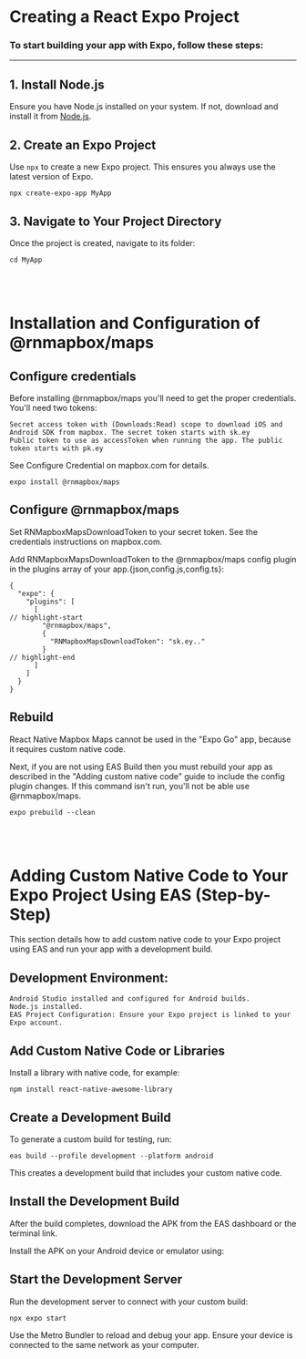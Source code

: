 # Creating a React Expo Project

### To start building your app with Expo, follow these steps:

---

## 1. Install Node.js

Ensure you have Node.js installed on your system. If not, download and install it from [Node.js](https://nodejs.org/).
## 2. Create an Expo Project

Use `npx` to create a new Expo project. This ensures you always use the latest version of Expo.

	npx create-expo-app MyApp
## 3. Navigate to Your Project Directory
Once the project is created, navigate to its folder:

	cd MyApp


&nbsp;  
&nbsp;  




# Installation and Configuration of @rnmapbox/maps

## Configure credentials
Before installing @rnmapbox/maps you'll need to get the proper credentials. You'll need two tokens:

	Secret access token with (Downloads:Read) scope to download iOS and Android SDK from mapbox. The secret token starts with sk.ey
	Public token to use as accessToken when running the app. The public token starts with pk.ey
See Configure Credential on mapbox.com for details.

	expo install @rnmapbox/maps

## Configure @rnmapbox/maps

Set RNMapboxMapsDownloadToken to your secret token. See the credentials instructions on mapbox.com.

Add RNMapboxMapsDownloadToken to the @rnmapbox/maps config plugin in the plugins array of your app.{json,config.js,config.ts}:

	{
	  "expo": {
		"plugins": [
		  [
	// highlight-start
			"@rnmapbox/maps",
			{
			  "RNMapboxMapsDownloadToken": "sk.ey.."
			}
	// highlight-end
		  ]
		]
	  }
	}

## Rebuild

React Native Mapbox Maps cannot be used in the "Expo Go" app, because it requires custom native code.

Next, if you are not using EAS Build then you must rebuild your app as described in the "Adding custom native code" guide to include the config plugin changes. If this command isn't run, you'll not be able use @rnmapbox/maps.

	expo prebuild --clean


&nbsp;  
&nbsp;  




# Adding Custom Native Code to Your Expo Project Using EAS (Step-by-Step)
This section details how to add custom native code to your Expo project using EAS and run your app with a development build.



## Development Environment:

	Android Studio installed and configured for Android builds.
	Node.js installed.
	EAS Project Configuration: Ensure your Expo project is linked to your Expo account.



## Add Custom Native Code or Libraries
Install a library with native code, for example:


	npm install react-native-awesome-library

## Create a Development Build
To generate a custom build for testing, run:

	eas build --profile development --platform android
This creates a development build that includes your custom native code.

## Install the Development Build
After the build completes, download the APK from the EAS dashboard or the terminal link.

Install the APK on your Android device or emulator using:

## Start the Development Server
Run the development server to connect with your custom build:

	npx expo start
Use the Metro Bundler to reload and debug your app.
Ensure your device is connected to the same network as your computer.



